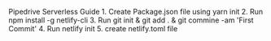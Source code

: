 Pipedrive Serverless Guide
    1. Create Package.json file using yarn init
    2. Run npm install -g netlify-cli
    3. Run git init & git add . & git commine -am 'First Commit'
    4. Run netlify init
    5. create netlify.toml file